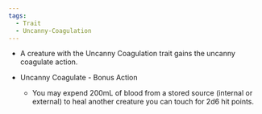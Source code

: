 ```yaml
---
tags:
  - Trait
  - Uncanny-Coagulation
---
```

- A creature with the Uncanny Coagulation trait gains the uncanny coagulate action. 

- Uncanny Coagulate - Bonus Action
	- You may expend 200mL of blood from a stored source (internal or external) to heal another creature you can touch for 2d6 hit points.